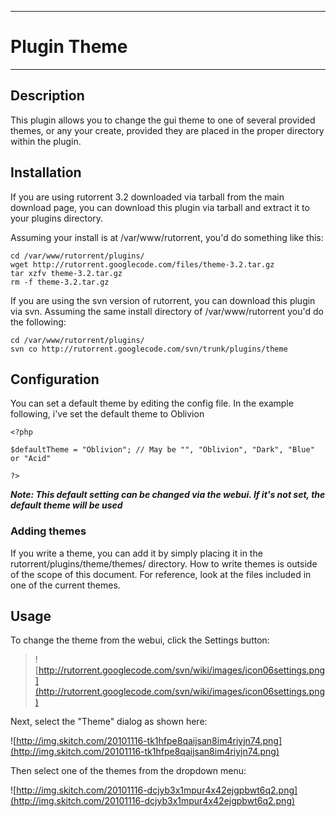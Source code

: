 
---

# Plugin Theme #

---




## Description ##

This plugin allows you to change the gui theme to one of several provided themes, or any your create, provided they are placed in the proper directory within the plugin.


## Installation ##

If you are using rutorrent 3.2 downloaded via tarball from the main download page, you can download this plugin via tarball and extract it to your plugins directory.

Assuming your install is at /var/www/rutorrent, you'd do something like this:

```
cd /var/www/rutorrent/plugins/
wget http://rutorrent.googlecode.com/files/theme-3.2.tar.gz
tar xzfv theme-3.2.tar.gz
rm -f theme-3.2.tar.gz
```

If you are using the svn version of rutorrent, you can download this plugin via svn.  Assuming the same install directory of /var/www/rutorrent you'd do the following:


```
cd /var/www/rutorrent/plugins/
svn co http://rutorrent.googlecode.com/svn/trunk/plugins/theme
```

## Configuration ##

You can set a default theme by editing the config file.
In the example following, i've set the default theme to Oblivion

```
<?php

$defaultTheme = "Oblivion"; // May be "", "Oblivion", "Dark", "Blue" or "Acid"

?>
```

_**Note:  This default setting can be changed via the webui.  If it's not set, the default theme will be used**_

### Adding themes ###

If you write a theme, you can add it by simply placing it in the rutorrent/plugins/theme/themes/ directory.  How to write themes is outside of the scope of this document.  For reference, look at the files included in one of the current themes.

## Usage ##

To change the theme from the webui, click the Settings button:

> ![http://rutorrent.googlecode.com/svn/wiki/images/icon06settings.png](http://rutorrent.googlecode.com/svn/wiki/images/icon06settings.png)

Next, select the "Theme" dialog as shown here:

![http://img.skitch.com/20101116-tk1hfpe8qaijsan8im4riyjn74.png](http://img.skitch.com/20101116-tk1hfpe8qaijsan8im4riyjn74.png)

Then select one of the themes from the dropdown menu:

![http://img.skitch.com/20101116-dcjyb3x1mpur4x42ejgpbwt6q2.png](http://img.skitch.com/20101116-dcjyb3x1mpur4x42ejgpbwt6q2.png)